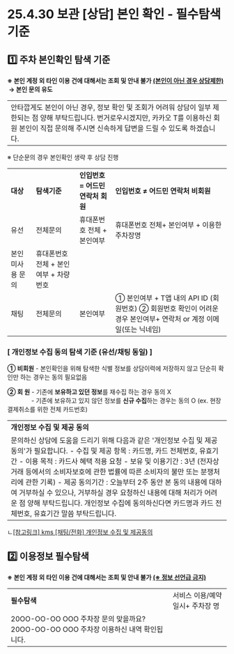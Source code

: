 # 25.4.30 보관 [상담] 본인 확인 - 필수탐색 기준

**1️⃣ 주차 본인확인 탐색 기준**
---------------------

**※ 본인 계정 외 타인 이용 건에 대해서는 조회 및 안내 불가 [****(본인이 아닌 경우 상담제한)****](https://kakaomobilitysupport.zendesk.com/hc/ko/articles/29203184881177--%EC%B1%84%ED%8C%85-%EA%B3%B5%ED%86%B5-%EB%B6%84%EC%8B%A4%EB%AC%BC-%EB%B0%9C%EC%83%9D-%ED%9C%B4%EB%8C%80%ED%8F%B0-%ED%95%B8%EB%93%9C%ED%8F%B0#h_01JDTX32AMXE1T1CWX0RH30MWR)  → 본인 문의 유도**

|  |
| --- |
| 안타깝게도 본인이 아닌 경우, 정보 확인 및 조회가 어려워 상담이 일부 제한되는 점 양해 부탁드립니다.  번거로우시겠지만, 카카오 T를 이용하신 회원 본인이 직접 문의해 주시면 신속하게 답변을 드릴 수 있도록 하겠습니다. |

※ 단순문의 경우 본인확인 생략 후 상담 진행

|  |  |  |  |
| --- | --- | --- | --- |
| **대상** | **탐색기준** | **인입번호 = 어드민연락처**  **회원** | **인입번호 ≠ 어드민 연락처**  **비회원** |
| 유선 | 전체문의 | 휴대폰번호 전체 + 본인여부 | 휴대폰번호 전체+ 본인여부 + 이용한 주차장명 |
| 본인 미사용 문의 | 휴대폰번호 전체 + 본인여부 + 차량번호 |
| 채팅 | 전체문의 | 본인여부 | ① 본인여부 + T앱 내의 API ID (회원번호) ② 회원번호 확인이 어려운 경우 본인여부+ 연락처 or 계정 이메일(또는 닉네임) |

### [ 개인정보 수집 동의 탐색 기준 (유선/채팅 동일) ]

**① 비회원** - 본인확인을 위해 탐색한 식별 정보를 상담이력에 저장하지 않고 단순히 확인만 하는 경우는 동의 필요없음

**② 회 원** - 기존에 **보유하고 있던 정보**를 재수집 하는 경우 동의 X  
              - 기존에 보유하고 있지 않던 정보를 **신규 수집**하는 경우는 동의 O (ex. 현장결제취소를 위한 전체 카드번호)

|  |
| --- |
| **개인정보 수집 및 제공 동의** |
| 문의하신 상담에 도움을 드리기 위해 다음과 같은 '개인정보 수집 및 제공 동의'가 필요합니다.  - 수집 및 제공 항목 : 카드명, 카드 전체번호, 유효기간 - 이용 목적 : 카드사 혜택 적용 요청 - 보유 및 이용기간 : 3년 (전자상거래 등에서의 소비자보호에 관한 법률에 따른 소비자의 불만 또는 분쟁처리에 관한 기록)  - 제공 동의기간 : 오늘부터 2주 동안  본 동의 내용에 대하여 거부하실 수 있으나, 거부하실 경우 요청하신 내용에 대해 처리가 어려운 점 양해 부탁드립니다.    개인정보 수집에 동의하신다면 카드명과 카드 전체번호, 유효기간 말씀 부탁드립니다. |

ㄴ[[참고링크] kms [채팅/전화] 개인정보 수집 및 제공동의](https://kakaomobilitysupport.zendesk.com/hc/ko/articles/39165059794457)

**2️⃣ 이용정보 필수탐색**
-----------------

**※ 본인 계정 외 타인 이용 건에 대해서는 조회 및 안내 불가 [****(※ 정보 선언급 금지)****](https://kakaomobilitysupport.zendesk.com/hc/ko/articles/29203184881177--%EC%B1%84%ED%8C%85-%EA%B3%B5%ED%86%B5-%EB%B6%84%EC%8B%A4%EB%AC%BC-%EB%B0%9C%EC%83%9D-%ED%9C%B4%EB%8C%80%ED%8F%B0-%ED%95%B8%EB%93%9C%ED%8F%B0#h_01JDTX35SNB5CDAES3PB1N8RA1)**

|  |  |
| --- | --- |
| **필수탐색** | 서비스 이용/예약 일시+ 주차장 명 |
| 20OO-OO-OO OOO 주차장 문의 맞을까요?  20OO-OO-OO OOO 주차장 이용하신 내역 확인됩니다. |